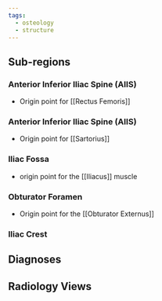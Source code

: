 ```yaml
---
tags:
  - osteology
  - structure
---
```



## Sub-regions
### Anterior Inferior Iliac Spine (AIIS)
- Origin point for [[Rectus Femoris]]
### Anterior Inferior Iliac Spine (AIIS)
- Origin point for [[Sartorius]]
### Iliac Fossa
- origin point for the [[Iliacus]] muscle
### Obturator Foramen
- Origin point for the [[Obturator Externus]]
### Iliac Crest

## Diagnoses


## Radiology Views
